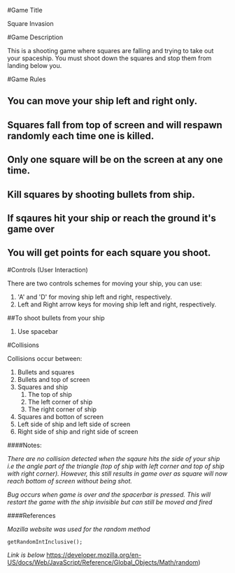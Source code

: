 #Game Title

Square Invasion

#Game Description

This is a shooting game where squares are falling and trying to take out your spaceship. You must shoot down the squares and stop them from landing below you.

#Game Rules 

## You can move your ship left and right only. 
## Squares fall from top of screen and will respawn randomly each time one is killed.
## Only one square will be on the screen at any one time.
## Kill squares by shooting bullets from ship.
## If sqaures hit your ship or reach the ground it's game over
## You will get points for each square you shoot.

#Controls (User Interaction)

There are two controls schemes for moving your ship, you can use:

1. 'A' and 'D' for moving ship left and right, respectively.
2. Left and Right arrow keys for moving ship left and right, respectively.

##To shoot bullets from your ship
1. Use spacebar

#Collisions

Collisions occur between: 

1. Bullets and squares
2. Bullets and top of screen
3. Squares and ship
    1. The top of ship
    2. The left corner of ship
    3. The right corner of ship
4. Squares and botton of screen
5. Left side of ship and left side of screen
6. Right side of ship and right side of screen


####Notes:

*There are no collision detected when the sqaure hits the side of your ship 
i.e the angle part of the triangle (top of ship with left corner and top of ship with right corner).
However, this still results in game over as square will now reach bottom of screen without being shot.*

*Bug occurs when game is over and the spacerbar is pressed. This will restart the game with the ship invisible but can still be moved and fired*

####References

*Mozilla website was used for the random method*
```
getRandomIntInclusive();
```
*Link is below*
https://developer.mozilla.org/en-US/docs/Web/JavaScript/Reference/Global_Objects/Math/random)